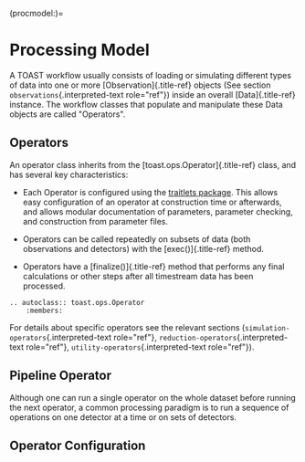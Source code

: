 (procmodel:)=
# Processing Model

A TOAST workflow usually consists of loading or simulating different
types of data into one or more [Observation]{.title-ref} objects (See
section `observations`{.interpreted-text role="ref"}) inside an overall
[Data]{.title-ref} instance. The workflow classes that populate and
manipulate these Data objects are called \"Operators\".

## Operators

An operator class inherits from the [toast.ops.Operator]{.title-ref}
class, and has several key characteristics:

- Each Operator is configured using the [traitlets package](https://github.com/ipython/traitlets). This allows easy configuration of an operator at construction time or afterwards, and allows modular documentation of parameters, parameter checking, and construction from parameter files.

- Operators can be called repeatedly on subsets of data (both observations and detectors) with the [exec()]{.title-ref} method.

- Operators have a [finalize()]{.title-ref} method that performs any
     final calculations or other steps after all timestream data has
     been processed.

```{eval-rst}
.. autoclass:: toast.ops.Operator
    :members:
```

For details about specific operators see the relevant sections
(`simulation-operators`{.interpreted-text role="ref"},
`reduction-operators`{.interpreted-text role="ref"},
`utility-operators`{.interpreted-text role="ref"}).

## Pipeline Operator

Although one can run a single operator on the whole dataset before
running the next operator, a common processing paradigm is to run a
sequence of operations on one detector at a time or on sets of
detectors.

## Operator Configuration

